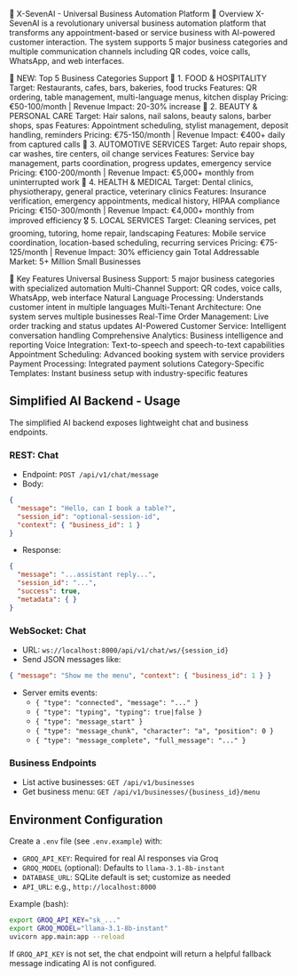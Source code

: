 🚀 X-SevenAI - Universal Business Automation Platform
📖 Overview
X-SevenAI is a revolutionary universal business automation platform that transforms any appointment-based or service business with AI-powered customer interaction. The system supports 5 major business categories and multiple communication channels including QR codes, voice calls, WhatsApp, and web interfaces.

🎯 NEW: Top 5 Business Categories Support
🥇 1. FOOD & HOSPITALITY
Target: Restaurants, cafes, bars, bakeries, food trucks
Features: QR ordering, table management, multi-language menus, kitchen display
Pricing: €50-100/month | Revenue Impact: 20-30% increase
🥈 2. BEAUTY & PERSONAL CARE
Target: Hair salons, nail salons, beauty salons, barber shops, spas
Features: Appointment scheduling, stylist management, deposit handling, reminders
Pricing: €75-150/month | Revenue Impact: €400+ daily from captured calls
🥉 3. AUTOMOTIVE SERVICES
Target: Auto repair shops, car washes, tire centers, oil change services
Features: Service bay management, parts coordination, progress updates, emergency service
Pricing: €100-200/month | Revenue Impact: €5,000+ monthly from uninterrupted work
🏅 4. HEALTH & MEDICAL
Target: Dental clinics, physiotherapy, general practice, veterinary clinics
Features: Insurance verification, emergency appointments, medical history, HIPAA compliance
Pricing: €150-300/month | Revenue Impact: €4,000+ monthly from improved efficiency
🎖️ 5. LOCAL SERVICES
Target: Cleaning services, pet grooming, tutoring, home repair, landscaping
Features: Mobile service coordination, location-based scheduling, recurring services
Pricing: €75-125/month | Revenue Impact: 30% efficiency gain
Total Addressable Market: 5+ Million Small Businesses

🌟 Key Features
Universal Business Support: 5 major business categories with specialized automation
Multi-Channel Support: QR codes, voice calls, WhatsApp, web interface
Natural Language Processing: Understands customer intent in multiple languages
Multi-Tenant Architecture: One system serves multiple businesses
Real-Time Order Management: Live order tracking and status updates
AI-Powered Customer Service: Intelligent conversation handling
Comprehensive Analytics: Business intelligence and reporting
Voice Integration: Text-to-speech and speech-to-text capabilities
Appointment Scheduling: Advanced booking system with service providers
Payment Processing: Integrated payment solutions
Category-Specific Templates: Instant business setup with industry-specific features

## Simplified AI Backend - Usage

The simplified AI backend exposes lightweight chat and business endpoints.

### REST: Chat
- Endpoint: `POST /api/v1/chat/message`
- Body:
```json
{
  "message": "Hello, can I book a table?",
  "session_id": "optional-session-id",
  "context": { "business_id": 1 }
}
```
- Response:
```json
{
  "message": "...assistant reply...",
  "session_id": "...",
  "success": true,
  "metadata": { }
}
```

### WebSocket: Chat
- URL: `ws://localhost:8000/api/v1/chat/ws/{session_id}`
- Send JSON messages like:
```json
{ "message": "Show me the menu", "context": { "business_id": 1 } }
```
- Server emits events:
  - `{ "type": "connected", "message": "..." }`
  - `{ "type": "typing", "typing": true|false }`
  - `{ "type": "message_start" }`
  - `{ "type": "message_chunk", "character": "a", "position": 0 }`
  - `{ "type": "message_complete", "full_message": "..." }`

### Business Endpoints
- List active businesses: `GET /api/v1/businesses`
- Get business menu: `GET /api/v1/businesses/{business_id}/menu`

## Environment Configuration

Create a `.env` file (see `.env.example`) with:

- `GROQ_API_KEY`: Required for real AI responses via Groq
- `GROQ_MODEL` (optional): Defaults to `llama-3.1-8b-instant`
- `DATABASE_URL`: SQLite default is set; customize as needed
- `API_URL`: e.g., `http://localhost:8000`

Example (bash):
```bash
export GROQ_API_KEY="sk_..."
export GROQ_MODEL="llama-3.1-8b-instant"
uvicorn app.main:app --reload
```

If `GROQ_API_KEY` is not set, the chat endpoint will return a helpful fallback message indicating AI is not configured.